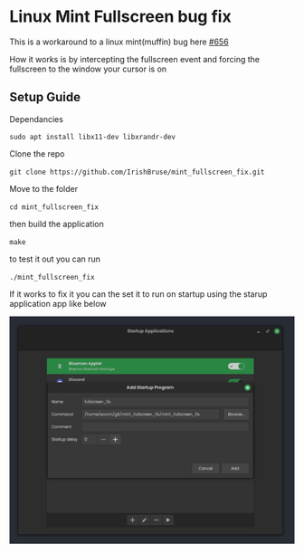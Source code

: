 # Linux Mint Fullscreen bug fix

This is a workaround to a linux mint(muffin) bug here [#656](https://github.com/linuxmint/muffin/issues/656)

How it works is by intercepting the fullscreen event and forcing the fullscreen to the window your cursor is on

## Setup Guide

Dependancies

```
sudo apt install libx11-dev libxrandr-dev
```

Clone the repo

`git clone https://github.com/IrishBruse/mint_fullscreen_fix.git`

Move to the folder

`cd mint_fullscreen_fix`

then build the application

`make`

to test it out you can run

`./mint_fullscreen_fix`

If it works to fix it you can the set it to run on startup using the starup application app like below

![Startup Applications](Untitled.png)
